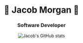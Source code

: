 <div align="center">
<h1>🍄 Jacob Morgan 🍄</h1>
<h3>Software Developer</h3>

  ![Jacob's GitHub stats](https://github-readme-stats.vercel.app/api?username=jacobwmorgan&show_icons=true&theme=darcula)
</div>
</body>
